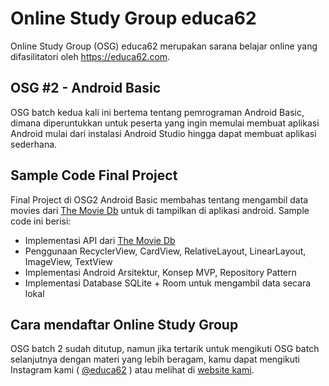 # Online Study Group educa62
Online Study Group (OSG) educa62 merupakan sarana belajar online yang difasilitatori oleh https://educa62.com.
## OSG #2 - Android Basic
OSG batch kedua kali ini bertema tentang pemrograman Android Basic, dimana diperuntukkan untuk peserta yang ingin memulai membuat aplikasi Android mulai dari instalasi Android Studio hingga dapat membuat aplikasi sederhana.

## Sample Code Final Project
Final Project di OSG2 Android Basic membahas tentang mengambil data movies dari <a href="https://www.themoviedb.org/">The Movie Db</a> untuk di tampilkan di aplikasi android. Sample code ini berisi:
- Implementasi API dari <a href="https://www.themoviedb.org/">The Movie Db</a>
- Penggunaan RecyclerView, CardView, RelativeLayout, LinearLayout, ImageView, TextView
- Implementasi Android Arsitektur, Konsep MVP, Repository Pattern
- Implementasi Database SQLite + Room untuk mengambil data secara lokal

## Cara mendaftar Online Study Group
OSG batch 2 sudah ditutup, namun jika tertarik untuk mengikuti OSG batch selanjutnya dengan materi yang lebih beragam, kamu dapat mengikuti Instagram kami ( [@educa62](https://instagram.com/educa62) ) atau melihat di [website kami](https://educa62.com).
